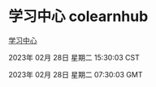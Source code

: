 # 学习中心 colearnhub
[学习中心](http://:56308/colearnhub/)

2023年 02月 28日 星期二 15:30:03 CST

2023年 02月 28日 星期二 07:30:03 GMT
